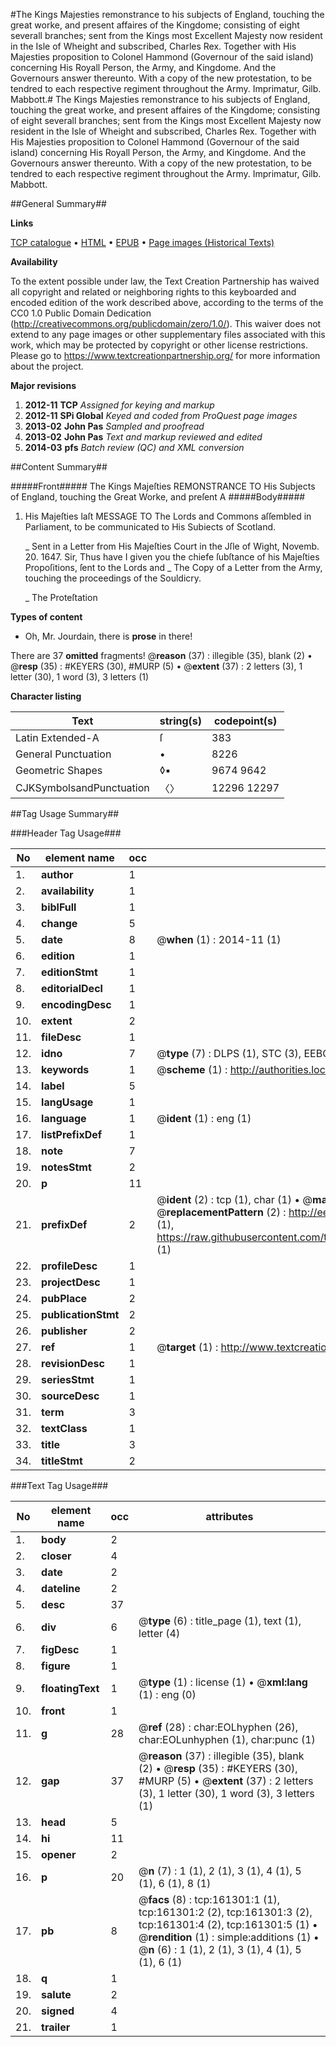 #The Kings Majesties remonstrance to his subjects of England, touching the great worke, and present affaires of the Kingdome; consisting of eight severall branches; sent from the Kings most Excellent Majesty now resident in the Isle of Wheight and subscribed, Charles Rex. Together with His Majesties proposition to Colonel Hammond (Governour of the said island) concerning His Royall Person, the Army, and Kingdome. And the Governours answer thereunto. With a copy of the new protestation, to be tendred to each respective regiment throughout the Army. Imprimatur, Gilb. Mabbott.#
The Kings Majesties remonstrance to his subjects of England, touching the great worke, and present affaires of the Kingdome; consisting of eight severall branches; sent from the Kings most Excellent Majesty now resident in the Isle of Wheight and subscribed, Charles Rex. Together with His Majesties proposition to Colonel Hammond (Governour of the said island) concerning His Royall Person, the Army, and Kingdome. And the Governours answer thereunto. With a copy of the new protestation, to be tendred to each respective regiment throughout the Army. Imprimatur, Gilb. Mabbott.

##General Summary##

**Links**

[TCP catalogue](http://www.ota.ox.ac.uk/tcp/)  • 
[HTML](http://tei.it.ox.ac.uk/tcp/Texts-HTML/free/A76/A76275.html)  • 
[EPUB](http://tei.it.ox.ac.uk/tcp/Texts-EPUB/free/A76/A76275.epub) • 
[Page images (Historical Texts)](https://historicaltexts.jisc.ac.uk/eebo-99864076e)

**Availability**

To the extent possible under law, the Text Creation Partnership has waived all copyright and related or neighboring rights to this keyboarded and encoded edition of the work described above, according to the terms of the CC0 1.0 Public Domain Dedication (http://creativecommons.org/publicdomain/zero/1.0/). This waiver does not extend to any page images or other supplementary files associated with this work, which may be protected by copyright or other license restrictions. Please go to https://www.textcreationpartnership.org/ for more information about the project.

**Major revisions**

1. __2012-11__ __TCP__ *Assigned for keying and markup*
1. __2012-11__ __SPi Global__ *Keyed and coded from ProQuest page images*
1. __2013-02__ __John Pas__ *Sampled and proofread*
1. __2013-02__ __John Pas__ *Text and markup reviewed and edited*
1. __2014-03__ __pfs__ *Batch review (QC) and XML conversion*

##Content Summary##

#####Front#####
The Kings Majeſties REMONSTRANCE TO His Subjects of England, touching the Great Worke, and preſent A
#####Body#####

1. His Majeſties laſt MESSAGE TO The Lords and Commons aſſembled in Parliament, to be communicated to His Subiects of Scotland.

    _ Sent in a Letter from His Majeſties Court in the Jſle of Wight, Novemb. 20. 1647.
Sir, Thus have I given you the chiefe ſubſtance of his Majeſties Propoſitions, ſent to the Lords and
    _ The Copy of a Letter from the Army, touching the proceedings of the Souldicry.

    _ The Proteſtation

**Types of content**

  * Oh, Mr. Jourdain, there is **prose** in there!

There are 37 **omitted** fragments! 
 @__reason__ (37) : illegible (35), blank (2)  •  @__resp__ (35) : #KEYERS (30), #MURP (5)  •  @__extent__ (37) : 2 letters (3), 1 letter (30), 1 word (3), 3 letters (1)

**Character listing**


|Text|string(s)|codepoint(s)|
|---|---|---|
|Latin Extended-A|ſ|383|
|General Punctuation|•|8226|
|Geometric Shapes|◊▪|9674 9642|
|CJKSymbolsandPunctuation|〈〉|12296 12297|

##Tag Usage Summary##

###Header Tag Usage###

|No|element name|occ|attributes|
|---|---|---|---|
|1.|__author__|1||
|2.|__availability__|1||
|3.|__biblFull__|1||
|4.|__change__|5||
|5.|__date__|8| @__when__ (1) : 2014-11 (1)|
|6.|__edition__|1||
|7.|__editionStmt__|1||
|8.|__editorialDecl__|1||
|9.|__encodingDesc__|1||
|10.|__extent__|2||
|11.|__fileDesc__|1||
|12.|__idno__|7| @__type__ (7) : DLPS (1), STC (3), EEBO-CITATION (1), PROQUEST (1), VID (1)|
|13.|__keywords__|1| @__scheme__ (1) : http://authorities.loc.gov/ (1)|
|14.|__label__|5||
|15.|__langUsage__|1||
|16.|__language__|1| @__ident__ (1) : eng (1)|
|17.|__listPrefixDef__|1||
|18.|__note__|7||
|19.|__notesStmt__|2||
|20.|__p__|11||
|21.|__prefixDef__|2| @__ident__ (2) : tcp (1), char (1)  •  @__matchPattern__ (2) : ([0-9\-]+):([0-9IVX]+) (1), (.+) (1)  •  @__replacementPattern__ (2) : http://eebo.chadwyck.com/downloadtiff?vid=$1&page=$2 (1), https://raw.githubusercontent.com/textcreationpartnership/Texts/master/tcpchars.xml#$1 (1)|
|22.|__profileDesc__|1||
|23.|__projectDesc__|1||
|24.|__pubPlace__|2||
|25.|__publicationStmt__|2||
|26.|__publisher__|2||
|27.|__ref__|1| @__target__ (1) : http://www.textcreationpartnership.org/docs/. (1)|
|28.|__revisionDesc__|1||
|29.|__seriesStmt__|1||
|30.|__sourceDesc__|1||
|31.|__term__|3||
|32.|__textClass__|1||
|33.|__title__|3||
|34.|__titleStmt__|2||


###Text Tag Usage###

|No|element name|occ|attributes|
|---|---|---|---|
|1.|__body__|2||
|2.|__closer__|4||
|3.|__date__|2||
|4.|__dateline__|2||
|5.|__desc__|37||
|6.|__div__|6| @__type__ (6) : title_page (1), text (1), letter (4)|
|7.|__figDesc__|1||
|8.|__figure__|1||
|9.|__floatingText__|1| @__type__ (1) : license (1)  •  @__xml:lang__ (1) : eng (0)|
|10.|__front__|1||
|11.|__g__|28| @__ref__ (28) : char:EOLhyphen (26), char:EOLunhyphen (1), char:punc (1)|
|12.|__gap__|37| @__reason__ (37) : illegible (35), blank (2)  •  @__resp__ (35) : #KEYERS (30), #MURP (5)  •  @__extent__ (37) : 2 letters (3), 1 letter (30), 1 word (3), 3 letters (1)|
|13.|__head__|5||
|14.|__hi__|11||
|15.|__opener__|2||
|16.|__p__|20| @__n__ (7) : 1 (1), 2 (1), 3 (1), 4 (1), 5 (1), 6 (1), 8 (1)|
|17.|__pb__|8| @__facs__ (8) : tcp:161301:1 (1), tcp:161301:2 (2), tcp:161301:3 (2), tcp:161301:4 (2), tcp:161301:5 (1)  •  @__rendition__ (1) : simple:additions (1)  •  @__n__ (6) : 1 (1), 2 (1), 3 (1), 4 (1), 5 (1), 6 (1)|
|18.|__q__|1||
|19.|__salute__|2||
|20.|__signed__|4||
|21.|__trailer__|1||
